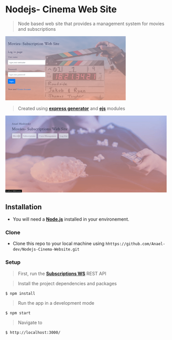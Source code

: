 # Nodejs- Cinema Web Site

> Node based web site that provides a management system for movies and subscriptions

 <img src="public/images/screen.png" height="200" alt="Screenshot"/>

> Created using <a href="https://www.npmjs.com/package/express-generator
> " target="_blank">**express generator**</a> and <a href="https://www.npmjs.com/package/ejs
> " target="_blank">**ejs**</a> modules


![Web site Demo](public/demo.gif)

## Installation

- You will need a <a href="https://nodejs.org/en/download/" target="_blank">**Node.js**</a> installed in your environement.

### Clone

- Clone this repo to your local machine using `hhttps://github.com/Anael-dev/Nodejs-Cinema-Website.git`

### Setup

> First, run the <a href="https://github.com/Anael-dev/Nodejs-Subscriptions-WS" target="_blank">**Subscriptions WS**</a> REST API

> Install the project dependencies and packages

```shell
$ npm install
```

> Run the app in a development mode

```shell
$ npm start
```

> Navigate to

```shell
$ http://localhost:3000/
```
